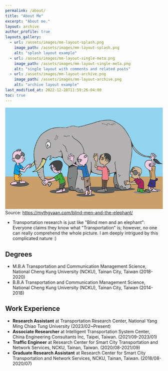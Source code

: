 ```yaml
---
permalink: /about/
title: "About Me"
excerpt: "About me."
layout: archive
author_profile: true
layouts_gallery:
  - url: /assets/images/mm-layout-splash.png
    image_path: /assets/images/mm-layout-splash.png
    alt: "splash layout example"
  - url: /assets/images/mm-layout-single-meta.png
    image_path: /assets/images/mm-layout-single-meta.png
    alt: "single layout with comments and related posts"
  - url: /assets/images/mm-layout-archive.png
    image_path: /assets/images/mm-layout-archive.png
    alt: "archive layout example"
last_modified_at: 2022-12-20T11:59:26-04:00
toc: true
---
```


![blindAndElephant](../assets/images/blind-men-and-elephant.png)
Source: https://mythgyaan.com/blind-men-and-the-elephant/

* Transportation research is just like "Blind men and an elephant": Everyone claims they know what "Transportation" is; however, no one can really comprehend the whole picture.
I am deeply intrigued by this complicated nature :)

## Degrees
* M.B.A Transportation and Communication Management Science, National Cheng Kung University (NCKU), Tainan City, Taiwan (2018-2020)
* B.B.A Transportation and Communication Management Science, National Cheng Kung University (NCKU), Tainan City, Taiwan (2014-2018)

## Work Experience
* **Research Assistant** at Transportation Research Center, National Yang Ming Chiao Tung University (2023/02~Present)
* **Associate Researcher** at Intelligent Transportation System Center, China Engineering Consultants Inc, Taipei, Taiwan. (2021/09-2023/01)
* **Traffic Engineer** at Research Center for Smart City Transportation and Network Services, NCKU, Tainan, Taiwan. (2020/08-2021/09)
* **Graduate Research Assistant** at Research Center for Smart City Transportation and Network Services, NCKU, Tainan, Taiwan. (2018/08-2020/07)
